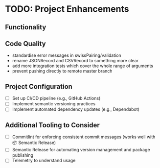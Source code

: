 # TODO: Project Enhancements

## Functionality

## Code Quality

- standardise error messages in swissPairing/validation
- rename JSONRecord and CSVRecord to something more clear
- add more integration tests which cover the whole range of arguments
- prevent pushing directly to remote master branch

## Project Configuration

- [ ] Set up CI/CD pipeline (e.g., GitHub Actions)
- [ ] Implement semantic versioning practices
- [ ] Implement automated dependency updates (e.g., Dependabot)

## Additional Tooling to Consider

- [ ] Commitlint for enforcing consistent commit messages (works well with 📦 Semantic Release)
- [ ] Semantic Release for automating version management and package publishing
- [ ] Telemetry to understand usage
